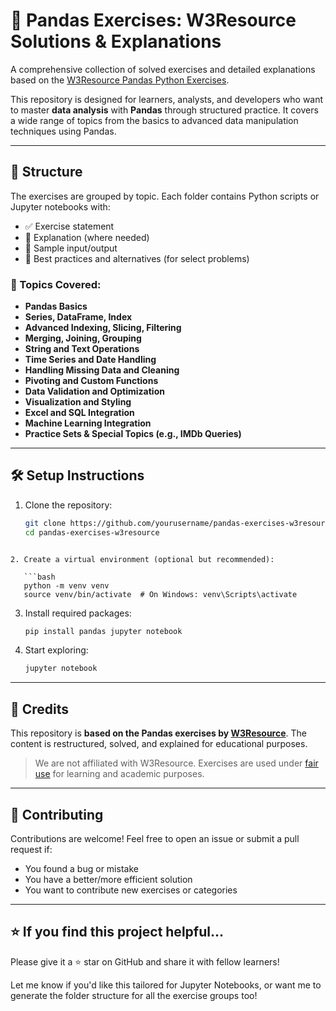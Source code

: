 # 🐼 Pandas Exercises: W3Resource Solutions & Explanations

A comprehensive collection of solved exercises and detailed explanations based on the [W3Resource Pandas Python Exercises](https://www.w3resource.com/python-exercises/pandas/index.php).

This repository is designed for learners, analysts, and developers who want to master **data analysis** with **Pandas** through structured practice. It covers a wide range of topics from the basics to advanced data manipulation techniques using Pandas.

---

## 📂 Structure

The exercises are grouped by topic. Each folder contains Python scripts or Jupyter notebooks with:

- ✅ Exercise statement
- 🧠 Explanation (where needed)
- 🧪 Sample input/output
- 📌 Best practices and alternatives (for select problems)

### 🔹 Topics Covered:

- **Pandas Basics**
- **Series, DataFrame, Index**
- **Advanced Indexing, Slicing, Filtering**
- **Merging, Joining, Grouping**
- **String and Text Operations**
- **Time Series and Date Handling**
- **Handling Missing Data and Cleaning**
- **Pivoting and Custom Functions**
- **Data Validation and Optimization**
- **Visualization and Styling**
- **Excel and SQL Integration**
- **Machine Learning Integration**
- **Practice Sets & Special Topics (e.g., IMDb Queries)**

---

## 🛠 Setup Instructions

1. Clone the repository:

   ```bash
   git clone https://github.com/yourusername/pandas-exercises-w3resource.git
   cd pandas-exercises-w3resource
```

2. Create a virtual environment (optional but recommended):

   ```bash
   python -m venv venv
   source venv/bin/activate  # On Windows: venv\Scripts\activate
   ```

3. Install required packages:

   ```bash
   pip install pandas jupyter notebook
   ```

4. Start exploring:

   ```bash
   jupyter notebook
   ```
---

## 🙏 Credits

This repository is **based on the Pandas exercises by [W3Resource](https://www.w3resource.com/python-exercises/pandas/index.php)**.
The content is restructured, solved, and explained for educational purposes.

> We are not affiliated with W3Resource. Exercises are used under [fair use](https://en.wikipedia.org/wiki/Fair_use) for learning and academic purposes.

---

## 🤝 Contributing

Contributions are welcome! Feel free to open an issue or submit a pull request if:

* You found a bug or mistake
* You have a better/more efficient solution
* You want to contribute new exercises or categories

---

## ⭐️ If you find this project helpful...

Please give it a ⭐️ star on GitHub and share it with fellow learners!

Let me know if you'd like this tailored for Jupyter Notebooks, or want me to generate the folder structure for all the exercise groups too!
